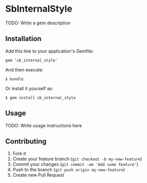 # SbInternalStyle

TODO: Write a gem description

## Installation

Add this line to your application's Gemfile:

    gem 'sb_internal_style'

And then execute:

    $ bundle

Or install it yourself as:

    $ gem install sb_internal_style

## Usage

TODO: Write usage instructions here

## Contributing

1. Fork it
2. Create your feature branch (`git checkout -b my-new-feature`)
3. Commit your changes (`git commit -am 'Add some feature'`)
4. Push to the branch (`git push origin my-new-feature`)
5. Create new Pull Request
